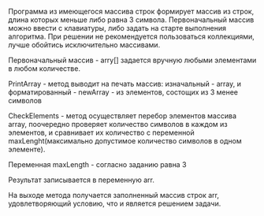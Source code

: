 Программа из имеющегося массива строк формирует массив из строк, длина которых меньше либо равна 3 символа. Первоначальный массив можно ввести с клавиатуры, либо задать на старте выполнения алгоритма. При решении не рекомендуется пользоваться коллекциями, лучше обойтись исключительно массивами.

Первоначальный массив - arry[] задается вручную любыми элементами в любом количестве.

PrintArray - метод выводит на печать массив: изначальный - array, и форматированный - newArray - из элементов, состощих из 3 менее символов

CheckElements - метод осуществляет перебор элементов массива array, поочередно проверяет количество символов в каждом из элементов, и сравнивает их количество с переменной maxLenght(максимально допустимое количество символов в одном элементе).

Переменная maxLength - согласно заданию равна 3

Результат записывается в переменную arr.

На выходе метода получается заполненный массив строк arr, удовлетворяющий условию, что и является решением задачи.